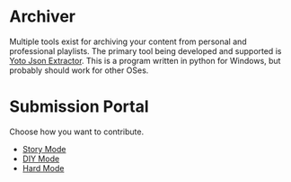 # Archiver

Multiple tools exist for archiving your content from personal and professional playlists. The primary tool being developed and supported is [Yoto Json Extractor](https://github.com/afsenovilla/YOTO-json-extractor/tree/main). This is a program written in python for Windows, but probably should work for other OSes. 

# Submission Portal

Choose how you want to contribute.

- [Story Mode](story_mode.md)
- [DIY Mode](diy_mode.md)
- [Hard Mode](hard_mode.md)

